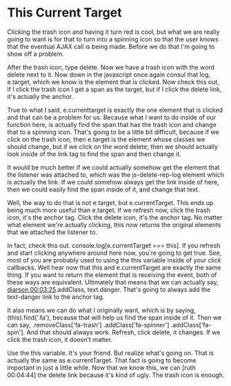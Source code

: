 # This Current Target

Clicking the trash icon and having it turn red is cool, but what we are really going to want is for that to turn into a spinning icon so that the user knows that the eventual AJAX call is being made. Before we do that I'm going to show off a problem.

After the trash icon, type delete. Now we have a trash icon with the word delete next to it. Now down in the javascript once again consul that log, e.target, which we know is the element that is clicked. Now check this out, if I click the trash icon I get a span as the target, but if I click the delete link, it's actually the anchor.

True to what I said, e.currenttarget is exactly the one element that is clicked and that can be a problem for us. Because what I want to do inside of our function here, is actually find the span that has the trash icon and change that to a spinning icon. That's going to be a little bit difficult, because if we click on the trash icon, then e.target is the element whose classes we should change, but if we click on the word delete, then we should actually look inside of the link tag to find the span and then change it.

It would be much better if we could actually somehow get the element that the listener was attached to, which was the js-delete-rep-log element which is actually the link. If we could somehow always get the link inside of here, then we could easily find the span inside of it, and change that text.

Well, the way to do that is not e.target, but e.currentTarget. This ends up being much more useful than e.target. If we refresh now, click the trash icon, it's the anchor tag. Click the delete icon, it's the anchor tag. No matter what element we're actually clicking, this now returns the original elements that we attached the listener to.

In fact, check this out. console.log[e.currentTarget === this]. If you refresh and start clicking anywhere around here now, you're going to get true. See, most of you are probably used to using the this variable inside of your click callbacks. Well hear now that this and e.currentTarget are exactly the same thing. If you want to return the element that is receiving the event, both of these ways are equivalent. Ultimately that means that we can actually say, [diarson 00:03:25](this).addClass, text.danger. That's going to always add the text-danger link to the anchor tag.

It also means we can do what I originally want, which is by saying, (this).find('.fa'), because that will help us find the span inside of it. Then we can say, .removeClass['fa-trash'] .addClass['fa-spinner'] .addClass['fa-spin']. And that should always work. Refresh, click delete, it changes. If we click the trash icon, it doesn't matter.

Use the this variable. It's your friend. But realize what's going on. That is actually the same as e.currentTarget. That fact is going to become important in just a little while. Now that we know this, we can [ruth 00:04:44] the delete link because it's kind of ugly. The trash icon is enough.
